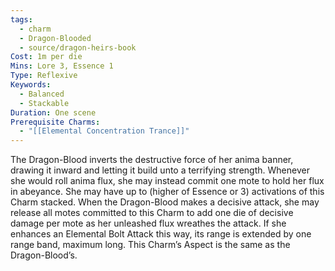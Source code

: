 ```yaml
---
tags:
  - charm
  - Dragon-Blooded
  - source/dragon-heirs-book
Cost: 1m per die
Mins: Lore 3, Essence 1
Type: Reflexive
Keywords:
  - Balanced
  - Stackable
Duration: One scene
Prerequisite Charms:
  - "[[Elemental Concentration Trance]]"
---
```

The Dragon-Blood inverts the destructive force of her anima banner, drawing it inward and letting it build unto a terrifying strength. Whenever she would roll anima flux, she may instead commit one mote to hold her flux in abeyance. She may have up to (higher of Essence or 3) activations of this Charm stacked.
When the Dragon-Blood makes a decisive attack, she may release all motes committed to this Charm to add one die of decisive damage per mote as her unleashed flux wreathes the attack. If she enhances an Elemental Bolt Attack this way, its range is extended by one range band, maximum long.
This Charm’s Aspect is the same as the Dragon-Blood’s.